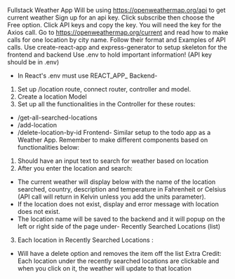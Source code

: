 Fullstack Weather App
Will be using https://openweathermap.org/api to get current weather
Sign up for an api key. Click subscribe then choose the Free option.
Click API keys and copy the key. You will need the key for the Axios call.
Go to https://openweathermap.org/current and read how to make calls for one location by city name. Follow their format and Examples of API calls.
Use create-react-app and express-generator to setup skeleton for the frontend and backend
Use .env to hold important information! (API key should be in .env)
* In React's .env must use REACT_APP_
Backend-
1. Set up /location route, connect router, controller and model.
2. Create a location Model
3. Set up all the functionalities in the Controller for these routes:
* /get-all-searched-locations
* /add-location
* /delete-location-by-id
Frontend-
Similar setup to the todo app as a Weather App. Remember to make different components based on functionalities below:
1. Should have an input text to search for weather based on location
2. After you enter the location and search:
* The current weather will display below with the name of the location searched, country, description and temperature in Fahrenheit or Celsius (API call will return in Kelvin unless you add the units parameter).
* If the location does not exist, display and error message with location does not exist.
* The location name will be saved to the backend and it will popup on the left or right side of the page under- Recently Searched Locations (list)
3. Each location in Recently Searched Locations :
* Will have a delete option and removes the item off the list
Extra Credit: Each location under the recently searched locations are clickable and when you click on it, the weather will update to that location
